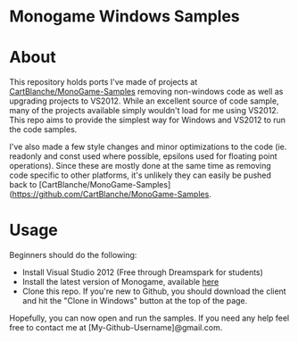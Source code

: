 Monogame Windows Samples
========================

# About

This repository holds ports I've made of projects at [CartBlanche/MonoGame-Samples](https://github.com/CartBlanche/MonoGame-Samples) removing non-windows code as well as upgrading projects to VS2012. While an excellent source of code sample, many of the projects available simply wouldn't load for me using VS2012. This repo aims to provide the simplest way for Windows and VS2012 to run the code samples.

I've also made a few style changes and minor optimizations to the code (ie. readonly and const used where possible, epsilons used for floating point operations). Since these are mostly done at the same time as removing code specific to other platforms, it's unlikely they can easily be pushed back to [CartBlanche/MonoGame-Samples](https://github.com/CartBlanche/MonoGame-Samples.

# Usage

Beginners should do the following:

* Install Visual Studio 2012 (Free through Dreamspark for students)
* Install the latest version of Monogame, available [here](http://www.monogame.net/downloads)
* Clone this repo. If you're new to Github, you should download the client and hit the "Clone in Windows" button at the top of the page.

Hopefully, you can now open and run the samples. If you need any help feel free to contact me at [My-Github-Username]@gmail.com.